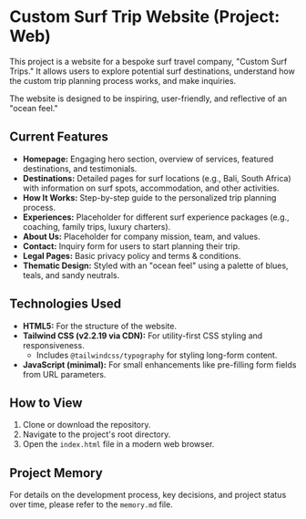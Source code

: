 # Custom Surf Trip Website (Project: Web)

This project is a website for a bespoke surf travel company, "Custom Surf Trips." It allows users to explore potential surf destinations, understand how the custom trip planning process works, and make inquiries.

The website is designed to be inspiring, user-friendly, and reflective of an "ocean feel."

## Current Features

*   **Homepage:** Engaging hero section, overview of services, featured destinations, and testimonials.
*   **Destinations:** Detailed pages for surf locations (e.g., Bali, South Africa) with information on surf spots, accommodation, and other activities.
*   **How It Works:** Step-by-step guide to the personalized trip planning process.
*   **Experiences:** Placeholder for different surf experience packages (e.g., coaching, family trips, luxury charters).
*   **About Us:** Placeholder for company mission, team, and values.
*   **Contact:** Inquiry form for users to start planning their trip.
*   **Legal Pages:** Basic privacy policy and terms & conditions.
*   **Thematic Design:** Styled with an "ocean feel" using a palette of blues, teals, and sandy neutrals.

## Technologies Used

*   **HTML5:** For the structure of the website.
*   **Tailwind CSS (v2.2.19 via CDN):** For utility-first CSS styling and responsiveness.
    *   Includes `@tailwindcss/typography` for styling long-form content.
*   **JavaScript (minimal):** For small enhancements like pre-filling form fields from URL parameters.

## How to View

1.  Clone or download the repository.
2.  Navigate to the project's root directory.
3.  Open the `index.html` file in a modern web browser.

## Project Memory

For details on the development process, key decisions, and project status over time, please refer to the `memory.md` file.

